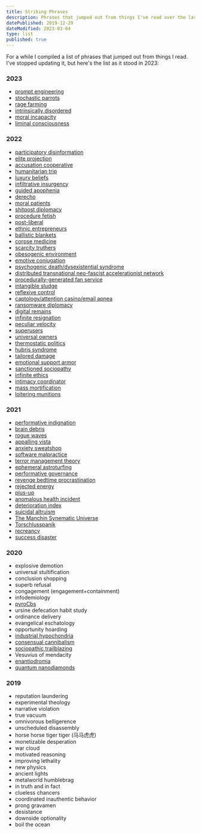 ```yaml
---
title: Striking Phrases
description: Phrases that jumped out from things I've read over the last few years
datePublished: 2019-12-29
dateModified: 2023-03-04
type: list
published: true
---
```


For a while I compiled a list of phrases that jumped out from things I read. I've stopped updating it, but here's the list as it stood in 2023:

### 2023

- [prompt engineering](https://simonwillison.net/2023/Feb/21/in-defense-of-prompt-engineering/)
- [stochastic parrots](https://dl.acm.org/doi/pdf/10.1145/3442188.3445922)
- [rage farming](https://twitter.com/jsrailton/status/1627709291707654144)
- [intrinsically disordered](https://www.newwaysministry.org/2018/05/09/intrinsically-disordered-how-we-got-there-why-it-matters-and-what-we-should-do-about-it/)
- [moral incapacity](https://www.americasquarterly.org/article/what-just-happened-in-peru-understanding-vizcarras-sudden-impeachment/)
- [liminal consciousness](https://smoothbrains.net/posts/2022-08-24-planetary-scale-vibe-collapse.html)

### 2022

- [participatory disinformation](https://www.cip.uw.edu/2021/05/26/participatory-disinformation-kate-starbird/)
- [elite projection](https://kottke.org/22/12/the-dangers-of-elite-projection)
- [accusation cooperative](https://www.google.com/books/edition/Africa_s_World_War/kp93kUfdhC0C?hl=en&gbpv=1&bsq=accusation%20cooperative)
- [humanitarian trip](https://www.understandingwar.org/backgrounder/russian-offensive-campaign-assessment-october-14#:~:text=Russian%20officials%20continued%20to%20brand%20their%20evacuations%20of%20Kherson%20Oblast%20as%20recreational%20%E2%80%9Chumanitarian%20trips%E2%80%9D%20rather%20than%20evacuations.)
- [luxury beliefs](https://www.nytimes.com/2022/09/14/opinion/elites-populists-political-beliefs.html)
- [infiltrative insurgency](https://www.nybooks.com/articles/2022/09/22/these-disunited-states-steven-simon-jonathan-stevenson/)
- [guided apophenia](https://medium.com/curiouserinstitute/a-game-designers-analysis-of-qanon-580972548be5)
- [derecho](https://en.wikipedia.org/wiki/Derecho)
- [moral patients](https://askellio.substack.com/p/ai-consciousness)
- [shitpost diplomacy](https://scholars-stage.org/thoughts-on-shitpost-diplomacy/)
- [procedure fetish](https://www.niskanencenter.org/the-procedure-fetish/)
- [post-liberal](https://www.lawfareblog.com/united-states-totalitarian)
- [ethnic entrepreneurs](https://www.lrb.co.uk/the-paper/v44/n10/james-meek/what-are-you-willing-to-do)
- [ballistic blankets](https://twitter.com/NikkiMcR/status/1529231148689285120)
- [corpse medicine](https://www.smithsonianmag.com/history/the-gruesome-history-of-eating-corpses-as-medicine-82360284/)
- [scarcity truthers](https://philo.substack.com/p/scarcity-truthers)
- [obesogenic environment](https://physiqonomics.com/eating-too-much/)
- [emotive conjugation](https://en.wikipedia.org/wiki/Emotive_conjugation)
- [psychogenic death/dysexistential syndrome](https://www.salon.com/2021/12/31/psychogenic/)
- [distributed transnational neo-fascist accelerationist network](https://ctc.usma.edu/the-iron-march-forum-and-the-evolution-of-the-skull-mask-neo-fascist-network/)
- [procedurally-generated fan service](https://news.ycombinator.com/item?id=29886145)
- [intangible sludge](https://www.vox.com/culture/22840526/colors-movies-tv-gray-digital-color-sludge)
- [reflexive control](https://www.rit.edu/~w-cmmc/literature/Thomas_2004.pdf)
- [captology/attention casino/email apnea](https://www.mediatechdemocracy.com/work/the-great-distractor)
- [ransomware diplomacy](https://twitter.com/DAlperovitch/status/1482039896307126284)
- [digital remains](https://journals.sagepub.com/doi/pdf/10.1177/2053951719842540)
- [infinite resignation](https://hedgehogreview.com/web-features/thr/posts/an-unlikely-meditation-on-modern-happiness)
- [peculiar velocity](https://www.youtube.com/watch?v=0w4OTD4L0GQ)
- [superusers](https://www.theatlantic.com/technology/archive/2022/02/facebook-hate-speech-misinformation-superusers/621617/)
- [universal owners](https://community-wealth.org/sites/clone.community-wealth.org/files/downloads/report-hawley-williams.pdf)
- [thermostatic politics](https://www.niskanencenter.org/how-does-the-public-move-right-when-policy-moves-left/)
- [hubris syndrome](https://www.cambridge.org/core/journals/the-psychiatrist/article/psychiatry-and-politicians-the-hubris-syndrome/46643F663C0E79B9CE3FFE0A0F97F09B)
- [tailored damage](https://globalsecurityreview.com/nuclear-de-escalation-russias-deterrence-strategy/)
- [emotional support armor](https://www.economist.com/science-and-technology/russian-tanks-in-ukraine-are-sprouting-cages/21808191)
- [sanctioned sociopathy](https://overcast.fm/+Mu6R0Of54)
- [infinite ethics](https://handsandcities.com/2022/01/30/on-infinite-ethics/)
- [intimacy coordinator](https://en.wikipedia.org/wiki/Intimacy_coordinator)
- [mass mortification](https://www.newyorker.com/magazine/2022/03/28/the-shaming-industrial-complex-cathy-oneil-the-shame-machine-owen-flanagan-how-to-do-things-with-emotions)
- [loitering munitions](https://www.csis.org/analysis/send-swarm)

### 2021

- [performative indignation](https://www.politico.com/news/magazine/2021/04/11/republican-party-brain-swap-anti-corporate-480622)
- [brain debris](https://padiracinnovation.org/News/2021/04/better-drainage-of-brain-debris-improves-alzheimers-disease-therapies)
- [rogue waves](https://www.quantamagazine.org/the-grand-unified-theory-of-rogue-waves-20200205/)
- [appalling vista](http://www.mactheknife.org/Quotations/Appalling_Vista.html)
- [anxiety sweatshop](https://www.vice.com/en/article/y3dpyw/inside-crime-app-citizen-vigilante)
- [software malpractice](https://old.reddit.com/r/ExperiencedDevs/comments/nmodyl/drunk_post_things_ive_learned_as_a_sr_engineer/)
- [terror management theory](https://en.m.wikipedia.org/wiki/Terror_Management_Theory)
- [ephemeral astroturfing](https://arxiv.org/abs/1910.07783)
- [performative governance](https://www.cambridge.org/core/journals/world-politics/article/abs/performative-governance/AAC558378BEA651DB7E2480ECFFB4E10)
- [revenge bedtime procrastination](https://twitter.com/daphnekylee/status/1277101831693275136)
- [rejected energy](https://bucketeer-e05bbc84-baa3-437e-9518-adb32be77984.s3.amazonaws.com/public/images/bbfe4205-9f27-492e-a5f2-0cc36c837900_1836x1062.png)
- [plus-up](https://youtube.com/watch?v=O9TH70J24xg&t=927)
- [anomalous health incident](https://www.congress.gov/bill/117th-congress/senate-bill/2610/text#toc-idEE70D5D00227490D9378815C89BD2BE4)
- [deterioration index](https://undark.org/2021/05/27/health-care-algorithm-promise-peril/)
- [suicidal altruism](https://www.newyorker.com/magazine/2021/11/01/where-have-all-the-insects-gone-e-o-wilson-silent-earth)
- [The Manchin Synematic Universe](https://twitter.com/doctorow/status/1462092567063969803)
- [Torschlusspanik](https://inkstonepress.com/2019/05/22/torschlusspanik/)
- [recreancy](https://doi.org/10.1080/08941920.2012.690066)
- [success disaster](https://apenwarr.ca/log/20211201)

### 2020

- explosive demotion
- universal stultification
- conclusion shopping
- superb refusal
- congagement (engagement+containment)
- infodemiology
- [pyroCbs](https://e360.yale.edu/features/fire-induced-storms-a-new-danger-from-the-rise-in-wildfires)
- ursine defecation habit study
- ordinance delivery
- evangelical eschatology
- opportunity hoarding
- [industrial hypochondria](https://www.nytimes.com/2008/03/05/business/05leonhardt.html)
- [consensual cannibalism](https://newrepublic.com/article/159662/libertarian-walks-into-bear-book-review-free-town-project)
- [sociopathic trailblazing](http://www.jfwiki.org/index.php?title=Mountain_Rain)
- Vesuvius of mendacity
- [enantiodromia](https://en.m.wikipedia.org/wiki/Enantiodromia)
- [quantum nanodiamonds](https://phys.org/news/2020-11-quantum-nanodiamonds-disease-earlier.html)

### 2019

- reputation laundering
- experimental theology
- narrative violation
- true vacuum
- omnivorous belligerence
- unscheduled disassembly
- horse horse tiger tiger (马马虎虎)
- monetizable desperation
- war cloud
- motivated reasoning
- improving lethality
- new physics
- ancient lights
- metalworld humblebrag
- in truth and in fact
- clueless chancers
- coordinated inauthentic behavior
- prong gravamen
- desistance
- downside optionality
- boil the ocean
